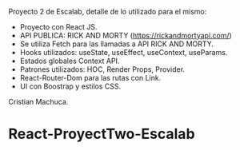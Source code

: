 Proyecto 2 de Escalab, detalle de lo utilizado para el mismo:

- Proyecto con React JS.
- API PUBLICA: RICK AND MORTY (https://rickandmortyapi.com/)
- Se utiliza Fetch para las llamadas a API RICK AND MORTY.
- Hooks utilizados: useState, useEffect, useContext, useParams.
- Estados globales Context API.
- Patrones utilizados: HOC, Render Props, Provider.
- React-Router-Dom para las rutas con Link.
- UI con Boostrap y estilos CSS.

Cristian Machuca.

# React-ProyectTwo-Escalab
